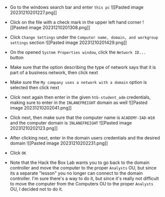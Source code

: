 - Go to the windows search bar and enter `this pc`
![[Pasted image 20231210201227.png]]
- Click on the file with a check mark in the upper left hand corner
![[Pasted image 20231210201308.png]]
- Click `Change Settings` under the `Computer name, domain, and workgroup settings` section
![[Pasted image 20231210201429.png]]
- On the opened `System Properties window`, click the `Network ID...` button
- Make sure that the option describing the type of network says that it is part of a business network, then click next
- Make sure the `My company uses a network with a domain` option is selected then click next
- Click next again then enter in the given `htb-student_adm` credentials, making sure to enter in the `INLANEFREIGHT` domain as well
![[Pasted image 20231210202041.png]]
- Click next, then make sure that the computer name is `ACADEMY-IAD-W10` and the computer domain is `INLANEFREIGHT`
![[Pasted image 20231210202123.png]]
- After clicking next, enter in the domain users credentials and the desired domain
![[Pasted image 20231210202231.png]]
- Click `OK`

- Note that the Hack the Box Lab wants you to go back to the domain controller and move the computer to the proper `Analysts` OU, but since its a separate "lesson" you no longer can connect to the domain controller. I'm sure there's a way to do it, but since it's really not difficult to move the computer from the Computers OU to the proper `Analysts` OU, I decided not to do it.